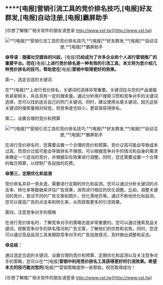 ## ****[电报]**营销引流工具的竞价排名技巧,**[电报]**好友群发,**[电报]**自动注册,**[电报]**霸屏助手**

[😍想了解推广相关软件的朋友请登录 http://www.vst.tw](http://www.vst.tw)

 <center><img src="https://vst.tw/MP4/tuiguang/png/6.png" alt="**[电报]**营销引流工具的竞价排名技巧,**[电报]**好友群发,**[电报]**自动注册,**[电报]**霸屏助手"></center>

**😄导语：随着社交媒体的兴起，**[电报]**已经成为了许多企业和个人进行营销推广的重要平台。而在**[电报]**上进行竞价排名是一种有效的引流工具，本文将为您介绍几种竞价排名的技巧，帮助您在**[电报]**营销中取得更好的效果。**

第一，选定合适的关键词

在**[电报]**上进行竞价排名，关键词的选择非常重要。关键词应与您的产品或服务紧密相关，并且具有一定的搜索量。通过分析用户搜索习惯和竞争对手的关键词选择，您可以找到适合自己的热门关键词。同时，建议使用长尾关键词，因为这些关键词的搜索量相对较低，但竞争度也较小，更容易获得排名。

第二，设置合理的竞价和预算

 <center><img src="https://vst.tw/MP4/tuiguang/png/6.png" alt="**[电报]**营销引流工具的竞价排名技巧,**[电报]**好友群发,**[电报]**自动注册,**[电报]**霸屏助手"></center>

在进行竞价排名时，您需要设置一个合理的竞价和预算。竞价过高可能会导致成本过高，而竞价过低可能会导致排名不理想。可以根据竞争对手的情况和自身的需求来确定一个适当的竞价，并根据实际效果进行调整。同时，您还需要设置一个合理的每日预算，以控制广告投放的花费。

**😄第三，定期优化和监测**

竞价排名并非一劳永逸，需要进行定期的优化和监测。您可以通过分析关键词的点击率、转化率等数据来评估广告效果，进而进行相应的优化调整。比如，调整关键词的竞价，尝试不同的广告文案和图片，优化落地页等。通过不断地优化和监测，您可以提高广告的点击率和转化率，从而获取更多的引流效果。

第四，注意竞争对手的策略

在进行竞价排名时，了解竞争对手的策略也是非常重要的。您可以通过搜索竞品关键词，观察竞争对手的排名情况和广告文案，了解他们的优势和劣势。同时，您还可以通过竞品监测工具来跟踪竞争对手的广告投放情况，及时做出调整和反击。

**😄总结：**

通过选定合适的关键词、设置合理的竞价和预算、定期优化和监测以及关注竞争对手的策略，您可以在**[电报]**营销中利用竞价排名工具获得更好的引流效果。希望本文的技巧能对您的**[电报]**营销策略提供一些帮助，祝您取得成功！

[😍想了解推广相关软件的朋友请登录 http://www.vst.tw](http://www.vst.tw)




